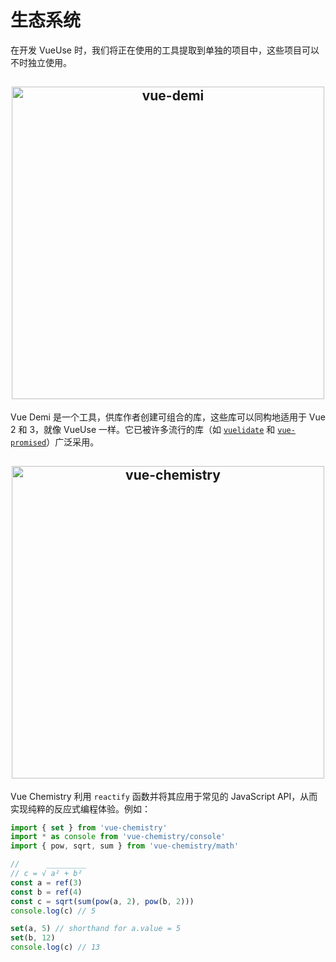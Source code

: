 # 生态系统

在开发 VueUse 时，我们将正在使用的工具提取到单独的项目中，这些项目可以不时独立使用。

<h2 align="center">
<a href="https://github.com/vueuse/vue-demi" target="_blank">
<img src="https://github.com/vueuse/vue-demi/raw/master/assets/banner.png" alt="vue-demi" width="500"/>
</a>
</h2>

Vue Demi 是一个工具，供库作者创建可组合的库，这些库可以同构地适用于 Vue 2 和 3，就像 VueUse 一样。它已被许多流行的库（如 [`vuelidate`](https://github.com/vuelidate/vuelidate) 和 [`vue-promised`](https://github.com/posva/vue-promised)）广泛采用。

<h2 align="center">
<a href="https://github.com/vueuse/vue-chemistry" target="_blank">
<img src="https://github.com/vueuse/vue-chemistry/raw/main/res/hero.png" alt="vue-chemistry" width="500"/>
</a>
</h2>

Vue Chemistry 利用 `reactify` 函数并将其应用于常见的 JavaScript API，从而实现纯粹的反应式编程体验。例如：

```js
import { set } from 'vue-chemistry'
import * as console from 'vue-chemistry/console'
import { pow, sqrt, sum } from 'vue-chemistry/math'

//      _________
// c = √ a² + b²
const a = ref(3)
const b = ref(4)
const c = sqrt(sum(pow(a, 2), pow(b, 2)))
console.log(c) // 5

set(a, 5) // shorthand for a.value = 5
set(b, 12)
console.log(c) // 13
```
